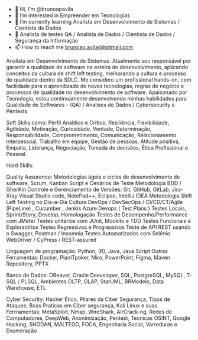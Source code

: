 - 👋 Hi, I’m @brunoapavila
- 👀 I’m interested in Empreender em Tecnologias
- 🌱 I’m currently learning  Analista em Desenvolvimento de Sistemas / Cientista de Dados 
- 💞️ Analista de testes QA / Analista de Dados / Cientista de Dados / Segurança da Informação
- 📫 How to reach me brunoap.avila@hotmail.com                  

<!---
brunoapavila/brunoapavila is a ✨ special ✨ repository because its `README.md` (this file) appears on your GitHub profile.
You can click the Preview link to take a look at your changes.
--->
Analista em Desenvolvimento de Sistemas. Atualmente sou responsável por garantir a qualidade de software na esteira de desenvolvimento, aplicando conceitos da cultura de shift left testing, melhorando a cultura e processo de qualidade dentro da SDLC. Me considero um profissional hands-on, com facilidade para o aprendizado de novas tecnologias, regras de negócio e processos de qualidade no desenvolvimento de software. Apaixonado por Tecnologia, estou continuamente desenvolvendo minhas habilidades para Qualidade de Softwares - (QA) / Analises de Dados / Cybersecurity e Pentests

Soft Skills como:
Perfil Analítico e Critico, Resiliência, Flexibilidade, Agilidade, Motivação, Curiosidade, Vontade, Determinação, Responsabilidade, Comprometimento, Comunicação, Relacionamento Interpessoal, Trabalho em equipe, Gestão de pessoas, Atitude positiva, Empatia, Liderança, Negociação, Tomada de decisões, Ética Profissional e Pessoal.

Hard Skills:

Quality Assurance:
Metodologias ágeis e ciclos de desenvolvimento de software, Scrum, Kanban 
Script e Cenários de Teste Metodologia BDD / GherKin
Controle e Gerenciamento de Versões: Git, GitHub, GitLab, Jira-Xray
Visual Studio code, NotePad++, Eclipse, IntelliJ IDEA
Metodologia Shift Left Testing no Dia-a-Dia
Cultura DevOps / DevSecOps / CI/CD/CT/Agile (PipeLine) , Cucumber , Jenkis
Azure Devops ( Test Plans )
Testes Locais, Sprint/Story, Develop, Homologação
Testes de Desempenho/Performance com JMeter
Testes unitários com JUnit, Mockito e TDD
Testes Funcionais e Exploratórios
Testes Regressivos e Progressivos
Teste de API REST usando o Swagger, Postman / Insomnia
Testes Automatizados com Selênio WebDriver / CyPress / REST-assured

Linguagem de programação: Python, (R), Java, Java Script
Outras Ferramentas: Docker, PlanlTpoker, Miro, PowerPoint, Figma, Maven Repository, PPTX

Banco de Dados:
DBeaver, Oracle Daeveloper, SQL, PostgreSQL, MySQL, T-SQL / PLSQL, Ambientes OLTP, OLAP, StarUML, BRModelo, Data Warehouse, ETL

Cyber Security:
Hacker Ético, Pilares da Ciber Segurança, Tipos de Ataques, Boas Praticas em Ciber segurança, Kali Linux e suas Ferrramentas: MetaSploit, Nmap, WireShark, AirCrack-ng, Redes de Computadores, DeepWeb, Anonimização, Pentest, Tecnicas OSINT, Google Hacking, SHODAN, MALTEGO, FOCA, Engenharia Social, Varreduras e Enumeração
